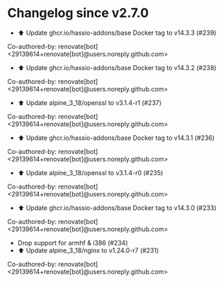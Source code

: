 # Changelog since v2.7.0
- ⬆️ Update ghcr.io/hassio-addons/base Docker tag to v14.3.3 (#239)

Co-authored-by: renovate[bot] <29139614+renovate[bot]@users.noreply.github.com> 
- ⬆️ Update ghcr.io/hassio-addons/base Docker tag to v14.3.2 (#238)

Co-authored-by: renovate[bot] <29139614+renovate[bot]@users.noreply.github.com> 
- ⬆️ Update alpine_3_18/openssl to v3.1.4-r1 (#237)

Co-authored-by: renovate[bot] <29139614+renovate[bot]@users.noreply.github.com> 
- ⬆️ Update ghcr.io/hassio-addons/base Docker tag to v14.3.1 (#236)

Co-authored-by: renovate[bot] <29139614+renovate[bot]@users.noreply.github.com> 
- ⬆️ Update alpine_3_18/openssl to v3.1.4-r0 (#235)

Co-authored-by: renovate[bot] <29139614+renovate[bot]@users.noreply.github.com> 
- ⬆️ Update ghcr.io/hassio-addons/base Docker tag to v14.3.0 (#233)

Co-authored-by: renovate[bot] <29139614+renovate[bot]@users.noreply.github.com> 
- Drop support for armhf & i386 (#234) 
- ⬆️ Update alpine_3_18/nginx to v1.24.0-r7 (#231)

Co-authored-by: renovate[bot] <29139614+renovate[bot]@users.noreply.github.com> 
